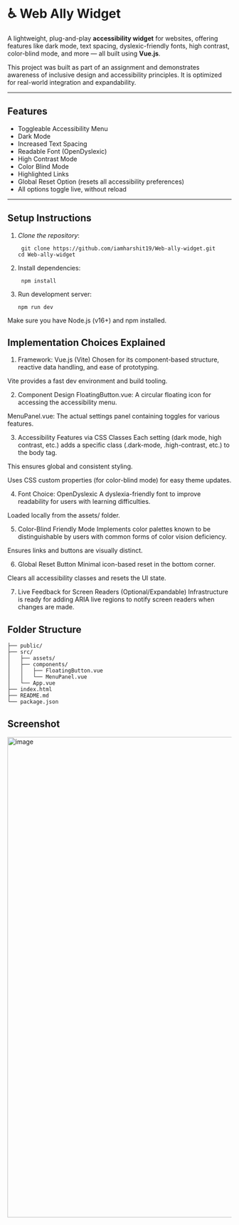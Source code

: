 # ♿ Web Ally Widget

A lightweight, plug-and-play **accessibility widget** for websites, offering features like dark mode, text spacing, dyslexic-friendly fonts, high contrast, color-blind mode, and more — all built using **Vue.js**.

This project was built as part of an assignment and demonstrates awareness of inclusive design and accessibility principles. It is optimized for real-world integration and expandability.

---

## Features

-  Toggleable Accessibility Menu
-  Dark Mode
-  Increased Text Spacing
-  Readable Font (OpenDyslexic)
-  High Contrast Mode
-  Color Blind Mode
-  Highlighted Links
-  Global Reset Option (resets all accessibility preferences)
-  All options toggle live, without reload

---

## Setup Instructions
1. *Clone the repository*:
 
        git clone https://github.com/iamharshit19/Web-ally-widget.git
       cd Web-ally-widget
2. Install dependencies:

        npm install
3. Run development server:

       npm run dev

Make sure you have Node.js (v16+) and npm installed.

## Implementation Choices Explained
1. Framework: Vue.js (Vite)
Chosen for its component-based structure, reactive data handling, and ease of prototyping.

Vite provides a fast dev environment and build tooling.

2. Component Design
FloatingButton.vue: A circular floating icon for accessing the accessibility menu.

MenuPanel.vue: The actual settings panel containing toggles for various features.

3. Accessibility Features via CSS Classes
Each setting (dark mode, high contrast, etc.) adds a specific class (.dark-mode, .high-contrast, etc.) to the body tag.

This ensures global and consistent styling.

Uses CSS custom properties (for color-blind mode) for easy theme updates.

4. Font Choice: OpenDyslexic
A dyslexia-friendly font to improve readability for users with learning difficulties.

Loaded locally from the assets/ folder.

5. Color-Blind Friendly Mode
Implements color palettes known to be distinguishable by users with common forms of color vision deficiency.

Ensures links and buttons are visually distinct.

6. Global Reset Button
Minimal icon-based reset in the bottom corner.

Clears all accessibility classes and resets the UI state.

7. Live Feedback for Screen Readers (Optional/Expandable)
Infrastructure is ready for adding ARIA live regions to notify screen readers when changes are made.

## Folder Structure
    ├── public/
    ├── src/
    │   ├── assets/
    │   ├── components/
    │   │   ├── FloatingButton.vue
    │   │   └── MenuPanel.vue
    │   └── App.vue
    ├── index.html
    ├── README.md
    └── package.json
## Screenshot
<img width="1920" height="1080" alt="image" src="https://github.com/user-attachments/assets/ed8731b7-d3f4-484f-b0f6-028ac86ab3df" />
